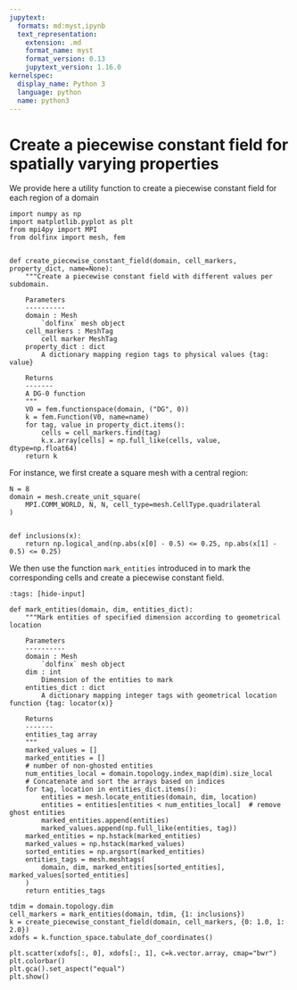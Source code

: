```yaml
---
jupytext:
  formats: md:myst,ipynb
  text_representation:
    extension: .md
    format_name: myst
    format_version: 0.13
    jupytext_version: 1.16.0
kernelspec:
  display_name: Python 3
  language: python
  name: python3
---
```


# Create a piecewise constant field for spatially varying properties

We provide here a utility function to create a piecewise constant field for each region of a domain

```{code-cell} ipython3
import numpy as np
import matplotlib.pyplot as plt
from mpi4py import MPI
from dolfinx import mesh, fem


def create_piecewise_constant_field(domain, cell_markers, property_dict, name=None):
    """Create a piecewise constant field with different values per subdomain.

    Parameters
    ----------
    domain : Mesh
        `dolfinx` mesh object
    cell_markers : MeshTag
        cell marker MeshTag
    property_dict : dict
        A dictionary mapping region tags to physical values {tag: value}

    Returns
    -------
    A DG-0 function
    """
    V0 = fem.functionspace(domain, ("DG", 0))
    k = fem.Function(V0, name=name)
    for tag, value in property_dict.items():
        cells = cell_markers.find(tag)
        k.x.array[cells] = np.full_like(cells, value, dtype=np.float64)
    return k
```

For instance, we first create a square mesh with a central region:

```{code-cell} ipython3
N = 8
domain = mesh.create_unit_square(
    MPI.COMM_WORLD, N, N, cell_type=mesh.CellType.quadrilateral
)


def inclusions(x):
    return np.logical_and(np.abs(x[0] - 0.5) <= 0.25, np.abs(x[1] - 0.5) <= 0.25)
```

We then use the function `mark_entities` introduced in [](/tips/mark_facets) to mark the corresponding cells and create a piecewise constant field.

```{code-cell} ipython3
:tags: [hide-input]

def mark_entities(domain, dim, entities_dict):
    """Mark entities of specified dimension according to geometrical location

    Parameters
    ----------
    domain : Mesh
        `dolfinx` mesh object
    dim : int
        Dimension of the entities to mark
    entities_dict : dict
        A dictionary mapping integer tags with geometrical location function {tag: locator(x)}

    Returns
    -------
    entities_tag array
    """
    marked_values = []
    marked_entities = []
    # number of non-ghosted entities
    num_entities_local = domain.topology.index_map(dim).size_local
    # Concatenate and sort the arrays based on indices
    for tag, location in entities_dict.items():
        entities = mesh.locate_entities(domain, dim, location)
        entities = entities[entities < num_entities_local]  # remove ghost entities
        marked_entities.append(entities)
        marked_values.append(np.full_like(entities, tag))
    marked_entities = np.hstack(marked_entities)
    marked_values = np.hstack(marked_values)
    sorted_entities = np.argsort(marked_entities)
    entities_tags = mesh.meshtags(
        domain, dim, marked_entities[sorted_entities], marked_values[sorted_entities]
    )
    return entities_tags
```

```{code-cell} ipython3
tdim = domain.topology.dim
cell_markers = mark_entities(domain, tdim, {1: inclusions})
k = create_piecewise_constant_field(domain, cell_markers, {0: 1.0, 1: 2.0})
xdofs = k.function_space.tabulate_dof_coordinates()

plt.scatter(xdofs[:, 0], xdofs[:, 1], c=k.vector.array, cmap="bwr")
plt.colorbar()
plt.gca().set_aspect("equal")
plt.show()
```
